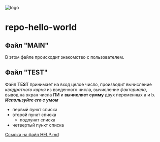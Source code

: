 ![logo](https://upload.wikimedia.org/wikipedia/commons/thumb/4/48/Markdown-mark.svg/130px-Markdown-mark.svg.png)


# repo-hello-world
## Файл "MAIN"
В этом файле происходит знакомство с пользователем.

## Файл "TEST"
Файл **TEST** принимает на вход целое число, производит вычисление 
*квадратного корня* из введенного числа, вычисление *факториала*, 
вывод на экран числа **ПИ** и **вычисляет сумму** 
двух переменных a и b. <br/> ___Используйте его с умом___

- первый пункт списка
- второй пункт списка
  - подпункт списка
- четвертый пункт списка

[Ссылка на файл HELP.md](HELP.md)

 
